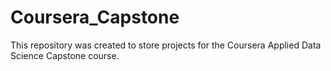 # Coursera_Capstone
This repository was created to store projects for the Coursera Applied Data Science Capstone course.
